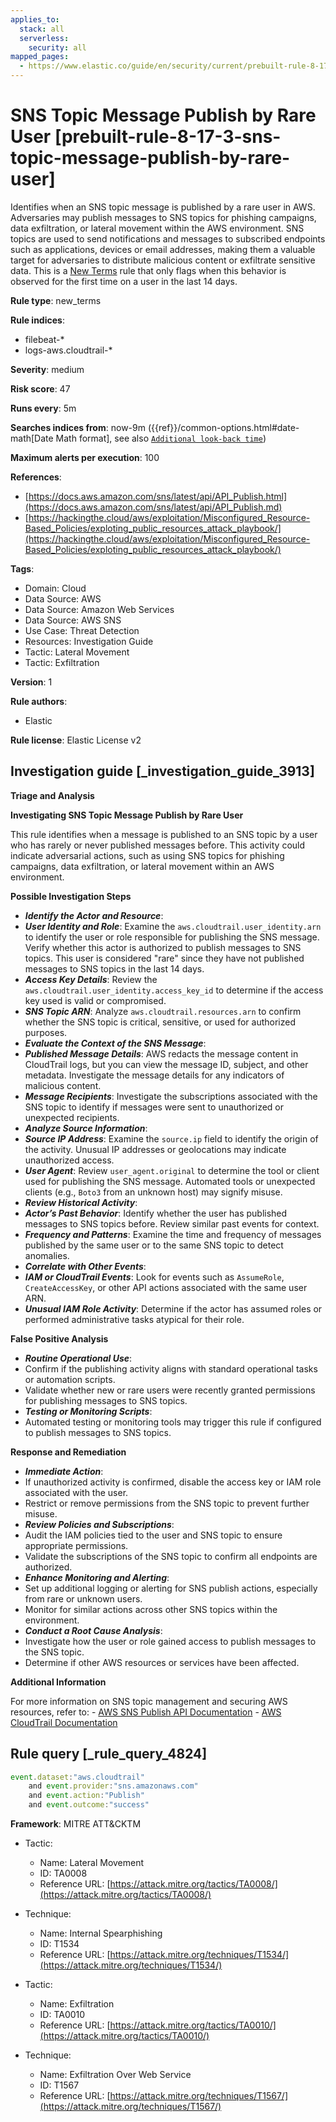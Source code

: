 ```yaml
---
applies_to:
  stack: all
  serverless:
    security: all
mapped_pages:
  - https://www.elastic.co/guide/en/security/current/prebuilt-rule-8-17-3-sns-topic-message-publish-by-rare-user.html
---
```


# SNS Topic Message Publish by Rare User [prebuilt-rule-8-17-3-sns-topic-message-publish-by-rare-user]

Identifies when an SNS topic message is published by a rare user in AWS. Adversaries may publish messages to SNS topics for phishing campaigns, data exfiltration, or lateral movement within the AWS environment. SNS topics are used to send notifications and messages to subscribed endpoints such as applications, devices or email addresses, making them a valuable target for adversaries to distribute malicious content or exfiltrate sensitive data. This is a [New Terms](docs-content://solutions/security/detect-and-alert/create-detection-rule.md#create-new-terms-rule) rule that only flags when this behavior is observed for the first time on a user in the last 14 days.

**Rule type**: new_terms

**Rule indices**:

* filebeat-*
* logs-aws.cloudtrail-*

**Severity**: medium

**Risk score**: 47

**Runs every**: 5m

**Searches indices from**: now-9m ({{ref}}/common-options.html#date-math[Date Math format], see also [`Additional look-back time`](docs-content://solutions/security/detect-and-alert/create-detection-rule.md#rule-schedule))

**Maximum alerts per execution**: 100

**References**:

* [https://docs.aws.amazon.com/sns/latest/api/API_Publish.html](https://docs.aws.amazon.com/sns/latest/api/API_Publish.md)
* [https://hackingthe.cloud/aws/exploitation/Misconfigured_Resource-Based_Policies/exploting_public_resources_attack_playbook/](https://hackingthe.cloud/aws/exploitation/Misconfigured_Resource-Based_Policies/exploting_public_resources_attack_playbook/)

**Tags**:

* Domain: Cloud
* Data Source: AWS
* Data Source: Amazon Web Services
* Data Source: AWS SNS
* Use Case: Threat Detection
* Resources: Investigation Guide
* Tactic: Lateral Movement
* Tactic: Exfiltration

**Version**: 1

**Rule authors**:

* Elastic

**Rule license**: Elastic License v2

## Investigation guide [_investigation_guide_3913]

**Triage and Analysis**

**Investigating SNS Topic Message Publish by Rare User**

This rule identifies when a message is published to an SNS topic by a user who has rarely or never published messages before. This activity could indicate adversarial actions, such as using SNS topics for phishing campaigns, data exfiltration, or lateral movement within an AWS environment.

**Possible Investigation Steps**

* ***Identify the Actor and Resource***:
* ***User Identity and Role***: Examine the `aws.cloudtrail.user_identity.arn` to identify the user or role responsible for publishing the SNS message. Verify whether this actor is authorized to publish messages to SNS topics. This user is considered "rare" since they have not published messages to SNS topics in the last 14 days.
* ***Access Key Details***: Review the `aws.cloudtrail.user_identity.access_key_id` to determine if the access key used is valid or compromised.
* ***SNS Topic ARN***: Analyze `aws.cloudtrail.resources.arn` to confirm whether the SNS topic is critical, sensitive, or used for authorized purposes.
* ***Evaluate the Context of the SNS Message***:
* ***Published Message Details***: AWS redacts the message content in CloudTrail logs, but you can view the message ID, subject, and other metadata. Investigate the message details for any indicators of malicious content.
* ***Message Recipients***: Investigate the subscriptions associated with the SNS topic to identify if messages were sent to unauthorized or unexpected recipients.
* ***Analyze Source Information***:
* ***Source IP Address***: Examine the `source.ip` field to identify the origin of the activity. Unusual IP addresses or geolocations may indicate unauthorized access.
* ***User Agent***: Review `user_agent.original` to determine the tool or client used for publishing the SNS message. Automated tools or unexpected clients (e.g., `Boto3` from an unknown host) may signify misuse.
* ***Review Historical Activity***:
* ***Actor’s Past Behavior***: Identify whether the user has published messages to SNS topics before. Review similar past events for context.
* ***Frequency and Patterns***: Examine the time and frequency of messages published by the same user or to the same SNS topic to detect anomalies.
* ***Correlate with Other Events***:
* ***IAM or CloudTrail Events***: Look for events such as `AssumeRole`, `CreateAccessKey`, or other API actions associated with the same user ARN.
* ***Unusual IAM Role Activity***: Determine if the actor has assumed roles or performed administrative tasks atypical for their role.

**False Positive Analysis**

* ***Routine Operational Use***:
* Confirm if the publishing activity aligns with standard operational tasks or automation scripts.
* Validate whether new or rare users were recently granted permissions for publishing messages to SNS topics.
* ***Testing or Monitoring Scripts***:
* Automated testing or monitoring tools may trigger this rule if configured to publish messages to SNS topics.

**Response and Remediation**

* ***Immediate Action***:
* If unauthorized activity is confirmed, disable the access key or IAM role associated with the user.
* Restrict or remove permissions from the SNS topic to prevent further misuse.
* ***Review Policies and Subscriptions***:
* Audit the IAM policies tied to the user and SNS topic to ensure appropriate permissions.
* Validate the subscriptions of the SNS topic to confirm all endpoints are authorized.
* ***Enhance Monitoring and Alerting***:
* Set up additional logging or alerting for SNS publish actions, especially from rare or unknown users.
* Monitor for similar actions across other SNS topics within the environment.
* ***Conduct a Root Cause Analysis***:
* Investigate how the user or role gained access to publish messages to the SNS topic.
* Determine if other AWS resources or services have been affected.

**Additional Information**

For more information on SNS topic management and securing AWS resources, refer to: - [AWS SNS Publish API Documentation](https://docs.aws.amazon.com/sns/latest/api/API_Publish.md) - [AWS CloudTrail Documentation](https://docs.aws.amazon.com/awscloudtrail/latest/userguide/cloudtrail-event-reference.md)


## Rule query [_rule_query_4824]

```js
event.dataset:"aws.cloudtrail"
    and event.provider:"sns.amazonaws.com"
    and event.action:"Publish"
    and event.outcome:"success"
```

**Framework**: MITRE ATT&CKTM

* Tactic:

    * Name: Lateral Movement
    * ID: TA0008
    * Reference URL: [https://attack.mitre.org/tactics/TA0008/](https://attack.mitre.org/tactics/TA0008/)

* Technique:

    * Name: Internal Spearphishing
    * ID: T1534
    * Reference URL: [https://attack.mitre.org/techniques/T1534/](https://attack.mitre.org/techniques/T1534/)

* Tactic:

    * Name: Exfiltration
    * ID: TA0010
    * Reference URL: [https://attack.mitre.org/tactics/TA0010/](https://attack.mitre.org/tactics/TA0010/)

* Technique:

    * Name: Exfiltration Over Web Service
    * ID: T1567
    * Reference URL: [https://attack.mitre.org/techniques/T1567/](https://attack.mitre.org/techniques/T1567/)



